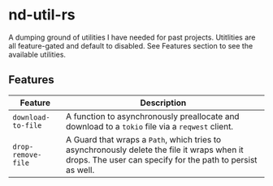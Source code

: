 # nd-util-rs
A dumping ground of utilities I have needed for past projects. 
Utitlities are all feature-gated and default to disabled.
See Features section to see the available utilities.

## Features
| Feature            | Description                                                                                                                                              |
| ------------------ | -------------------------------------------------------------------------------------------------------------------------------------------------------- |
| `download-to-file` | A function to asynchronously preallocate and download to a `tokio` file via a `reqwest` client.                                                          |
| `drop-remove-file` | A Guard that wraps a `Path`, which tries to asynchronously delete the file it wraps when it drops. The user can specify for the path to persist as well. |